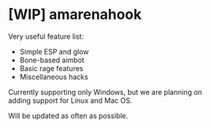 # [WIP] amarenahook

Very useful feature list:

 * Simple ESP and glow
 * Bone-based aimbot
 * Basic rage features
 * Miscellaneous hacks

Currently supporting only Windows, but we are planning on<br/>
adding support for Linux and Mac OS.

Will be updated as often as possible.
